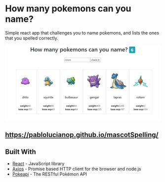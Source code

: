 ﻿# How many pokemons can you name?
 
 Simple react app that challenges you to name pokemons, and lists the ones that you spelled correctly. 

![list of pokemons made in the app](src/img/pokemonSpellingInAction.png)


## https://pablolucianop.github.io/mascotSpelling/


## Built With

* [React](https://reactjs.org/) - JavaScript library
* [Axios](https://github.com/axios/axios) - Promise based HTTP client for the browser and node.js
* [Pokeapi](https://pokeapi.co/) - The RESTful Pokémon API

